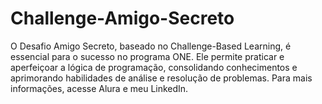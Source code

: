 # Challenge-Amigo-Secreto
O Desafio Amigo Secreto, baseado no Challenge-Based Learning, é essencial para o sucesso no programa ONE. Ele permite praticar e aperfeiçoar a lógica de programação, consolidando conhecimentos e aprimorando habilidades de análise e resolução de problemas. Para mais informações, acesse Alura e meu LinkedIn.
